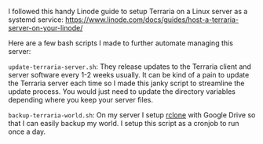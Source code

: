 I followed this handy Linode guide to setup Terraria on a Linux server as a systemd service:
https://www.linode.com/docs/guides/host-a-terraria-server-on-your-linode/

Here are a few bash scripts I made to further automate managing this server:

```update-terraria-server.sh```: They release updates to the Terraria client and server software every 1-2 weeks usually. It can be kind of a pain to update the Terraria server each time so I made this janky script to streamline the update process. You would just need to update the directory variables depending where you keep your server files.

```backup-terraria-world.sh```: On my server I setup [rclone](https://rclone.org/) with Google Drive so that I can easily backup my world. I setup this script as a cronjob to run once a day.

